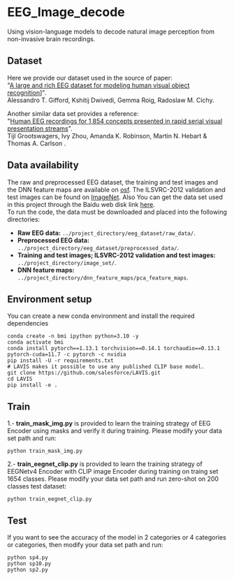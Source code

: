 # EEG_Image_decode
Using vision-language models to decode natural image perception from non-invasive brain recordings.

## Dataset
Here we provide our dataset used in the source of paper:</br>"[A large and rich EEG dataset for modeling human visual object recognition](https://www.sciencedirect.com/science/article/pii/S1053811922008758?via%3Dihub)]".</br>
Alessandro T. Gifford, Kshitij Dwivedi, Gemma Roig, Radoslaw M. Cichy.


Another similar data set provides a reference:</br>"[Human EEG recordings for 1,854 concepts presented in rapid serial visual presentation streams](https://www.nature.com/articles/s41597-021-01102-7)".</br>
Tijl Grootswagers, Ivy Zhou, Amanda K. Robinson, Martin N. Hebart & Thomas A. Carlson .


## Data availability
The raw and preprocessed EEG dataset, the training and test images and the DNN feature maps are available on [osf](https://osf.io/3jk45/). The ILSVRC-2012 validation and test images can be found on [ImageNet](https://www.image-net.org/download.php). 
Also You can get the data set used in this project through the Baidu web disk link [here](https://pan.baidu.com/s/1-1hgpoi4nereLVqE4ylE_g?pwd=nid5).</br>
To run the code, the data must be downloaded and placed into the following directories:

- **Raw EEG data:** `../project_directory/eeg_dataset/raw_data/`.
- **Preprocessed EEG data:** `../project_directory/eeg_dataset/preprocessed_data/`.
- **Training and test images; ILSVRC-2012 validation and test images:** `../project_directory/image_set/`.
- **DNN feature maps:** `../project_directory/dnn_feature_maps/pca_feature_maps`.


## Environment setup
You can create a new conda environment and install the required dependencies
```
conda create -n bmi ipython python=3.10 -y
conda activate bmi
conda install pytorch==1.13.1 torchvision==0.14.1 torchaudio==0.13.1 pytorch-cuda=11.7 -c pytorch -c nvidia
pip install -U -r requirements.txt
# LAVIS makes it possible to use any published CLIP base model.
git clone https://github.com/salesforce/LAVIS.git
cd LAVIS
pip install -e .
```


## Train 
1.- **train_mask_img.py** is provided to learn the training strategy of EEG Encoder using masks and verify it during training. Please modify your data set path and run:
```
python train_mask_img.py
```
2.- **train_eegnet_clip.py** is provided to learn the training strategy of EEGNetv4 Encoder with CLIP image Encoder during training on traing set 1654 classes. Please modify your data set path and run zero-shot on 200 classes test dataset:
```
python train_eegnet_clip.py
```
## Test 
If you want to see the accuracy of the model in 2 categories or 4 categories or categories, then modify your data set path and run:
```
python sp4.py
python sp10.py
python sp2.py
```
